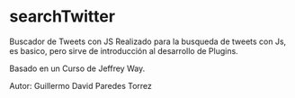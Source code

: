 searchTwitter
=============
Buscador de Tweets con JS
Realizado para la busqueda de tweets con Js, es basico, pero sirve de introducción al desarrollo de Plugins.

Basado en un Curso de Jeffrey Way.

Autor: Guillermo David Paredes Torrez



